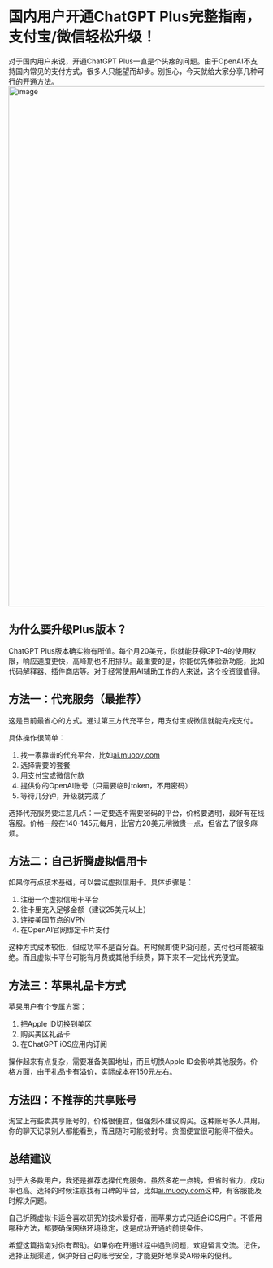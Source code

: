 # 国内用户开通ChatGPT Plus完整指南，支付宝/微信轻松升级！

对于国内用户来说，开通ChatGPT Plus一直是个头疼的问题。由于OpenAI不支持国内常见的支付方式，很多人只能望而却步。别担心，今天就给大家分享几种可行的开通方法。
<img width="1536" height="1024" alt="image" src="https://github.com/user-attachments/assets/d21137c9-e4af-44a1-836c-735425cc53f7" />

## 为什么要升级Plus版本？

ChatGPT Plus版本确实物有所值。每个月20美元，你就能获得GPT-4的使用权限，响应速度更快，高峰期也不用排队。最重要的是，你能优先体验新功能，比如代码解释器、插件商店等。对于经常使用AI辅助工作的人来说，这个投资很值得。

## 方法一：代充服务（最推荐）

这是目前最省心的方式。通过第三方代充平台，用支付宝或微信就能完成支付。

具体操作很简单：
1. 找一家靠谱的代充平台，比如[ai.muooy.com](https://ai.muooy.com)
2. 选择需要的套餐
3. 用支付宝或微信付款
4. 提供你的OpenAI账号（只需要临时token，不用密码）
5. 等待几分钟，升级就完成了

选择代充服务要注意几点：一定要选不需要密码的平台，价格要透明，最好有在线客服。价格一般在140-145元每月，比官方20美元稍微贵一点，但省去了很多麻烦。

## 方法二：自己折腾虚拟信用卡

如果你有点技术基础，可以尝试虚拟信用卡。具体步骤是：
1. 注册一个虚拟信用卡平台
2. 往卡里充入足够金额（建议25美元以上）
3. 连接美国节点的VPN
4. 在OpenAI官网绑定卡片支付

这种方式成本较低，但成功率不是百分百。有时候即使IP没问题，支付也可能被拒绝。而且虚拟卡平台可能有月费或其他手续费，算下来不一定比代充便宜。

## 方法三：苹果礼品卡方式

苹果用户有个专属方案：
1. 把Apple ID切换到美区
2. 购买美区礼品卡
3. 在ChatGPT iOS应用内订阅

操作起来有点复杂，需要准备美国地址，而且切换Apple ID会影响其他服务。价格方面，由于礼品卡有溢价，实际成本在150元左右。

## 方法四：不推荐的共享账号

淘宝上有些卖共享账号的，价格很便宜，但强烈不建议购买。这种账号多人共用，你的聊天记录别人都能看到，而且随时可能被封号。贪图便宜很可能得不偿失。

## 总结建议

对于大多数用户，我还是推荐选择代充服务。虽然多花一点钱，但省时省力，成功率也高。选择的时候注意找有口碑的平台，比如[ai.muooy.com](https://ai.muooy.com)这种，有客服能及时解决问题。

自己折腾虚拟卡适合喜欢研究的技术爱好者，而苹果方式只适合iOS用户。不管用哪种方法，都要确保网络环境稳定，这是成功开通的前提条件。

希望这篇指南对你有帮助。如果你在开通过程中遇到问题，欢迎留言交流。记住，选择正规渠道，保护好自己的账号安全，才能更好地享受AI带来的便利。

